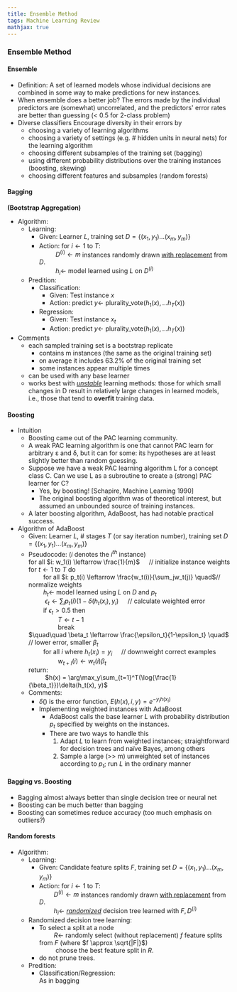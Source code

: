 ```yaml
---
title: Ensemble Method
tags: Machine Learning Review
mathjax: true
---
```


### Ensemble Method  

#### Ensemble  
* Definition:
  A set of learned models whose individual decisions are combined in some way to make predictions for new instances.
* When ensemble does a better job?
  The errors made by the individual predictors are (somewhat) uncorrelated, and the predictors' error rates are better than guessing (< 0.5 for 2-class problem)
* Diverse classifiers
  Encourage diversity in their errors by
  * choosing a variety of learning algorithms
  * choosing a variety of settings (e.g. # hidden units in neural nets) for the learning algorithm
  * choosing different subsamples of the training set (bagging)
  * using different probability distributions over the training instances (boosting, skewing)
  * choosing different features and subsamples (random forests)

#### Bagging 
**(Bootstrap Aggregation)**  
* Algorithm:
  * Learning:
    * Given: 
      Learner $L$, training set $D = \{(x_1,y_1) \ldots (x_m,y_m)\}$
    * Action:
      for $i \leftarrow 1$ to $T$:  
      $\quad\quad$ $D^{(i)} \leftarrow m$ instances randomly drawn <u>with replacement</u> from $D$.  
      $\quad\quad$ $h_i \leftarrow$ model learned using $L$ on $D^{(i)}$
  * Predition:
    * Classification:
      * Given:
        Test instance $x$
      * Action:
        predict $y \leftarrow$ plurality_vote($h_1(x), \ldots h_T(x)$)
    * Regression:
      * Given:
        Test instance $x_t$
      * Action:
        predict $y \leftarrow$ plurality_vote($h_1(x), \ldots h_T(x)$)
* Comments
  * each sampled training set is a bootstrap replicate
    * contains m instances (the same as the original training set)
    * on average it includes 63.2% of the original training set
    * some instances appear multiple times
  * can be used with any base learner
  * works best with *<u>unstable</u>* learning methods: those for which small changes in D result in relatively large changes in learned models, i.e., those that tend to **overfit** training data.

#### Boosting
* Intuition
  * Boosting came out of the PAC learning community.
  * A weak PAC learning algorithm is one that cannot PAC learn for arbitrary ε and δ, but it can for some: its hypotheses are at least slightly better than random guessing.
  * Suppose we have a weak PAC learning algorithm L for a concept class C. Can we use L as a subroutine to create a (strong) PAC learner for C?
    * Yes, by boosting! [Schapire, Machine Learning 1990]
    * The original boosting algorithm was of theoretical interest, but assumed an unbounded source of training instances.
  * A later boosting algorithm, AdaBoost, has had notable practical success.
* Algorithm of AdaBoost
  * Given:
    Learner $L$, # stages $T$ (or say iteration number), training set $D = \{(x_1,y_1) \ldots (x_m,y_m)\}$
  * Pseudocode: ($i$ denotes the $i^{th}$ instance)  
    for all $i: w_1(i) \leftarrow \frac{1}{m}$  $\quad$// initialize instance weights  
    for $t\leftarrow 1$ to $T$ do  
    $\quad\quad$for all $i: p_t(i) \leftarrow \frac{w_t(i)}{\sum_jw_t(j)} \quad$// normalize weights  
    $\quad\quad h_t \leftarrow$ model learned using $L$ on $D$ and $p_t$  
    $\quad\quad$ $\epsilon_t \leftarrow \sum_ip_t(i)(1-\delta(h_t(x_i), y_i)$   $\quad$// calculate weighted error  
    $\quad\quad$if $\epsilon_t>0.5$ then  
    $\quad\quad \quad\quad T\leftarrow t-1$  
    $\quad\quad \quad\quad$break  
    $\quad\quad \beta_t \leftarrow \frac{\epsilon_t}{1-\epsilon_t} \quad$ // lower error, smaller $\beta_t$  
    $\quad\quad$for all $i$ where $h_t(x_i) = y_i \quad$ // downweight correct examples  
    $\quad\quad$$\quad\quad w_{t+l}(i) \leftarrow w_t(i)\beta_t$  
    return:  
    $\quad\quad$ $h(x) = \arg\max_y\sum_{t=1}^T(\log{\frac{1}{\beta_t}})\delta(h_t(x), y)$  
  * Comments:
    * $\delta()$ is the error function, $E(h(x), i, y) = e^{-y_ih(x_i)}$
    * Implementing weighted instances with AdaBoost
      * AdaBoost calls the base learner $L$ with probability distribution $p_t$ specified by weights on the instances.
      * There are two ways to handle this
        1. Adapt $L$ to learn from weighted instances; straightforward for decision trees and naïve Bayes, among others
        2. Sample a large (>> m) unweighted set of instances according to $p_t$; run $L$ in the ordinary manner

#### Bagging vs. Boosting
* Bagging almost always better than single decision tree or neural net
* Boosting can be much better than bagging
* Boosting can sometimes reduce accuracy (too much emphasis on outliers?)

#### Random forests
* Algorithm:
   * Learning:
     * Given: 
       Candidate feature splits $F$, training set $D = \{(x_1,y_1) \ldots (x_m,y_m)\}$
     * Action:
       for $i \leftarrow 1$ to $T$:  
       $\quad\quad D^{(i)} \leftarrow m$ instances randomly drawn <u>with replacement</u> from $D$.  
       $\quad\quad h_i \leftarrow$ *<u>randomized</u>* decision tree learned with $F, D^{(i)}$
   * Randomized decision tree learning:
     * To select a split at a node  
     $\quad\quad R ←$ randomly select (without replacement) $f$ feature splits from $F$ (where $f \approx \sqrt{|F|}$)  
     $\quad\quad$ choose the best feature split in $R$.
     * do not prune trees.
   * Predition:
     * Classification/Regression:  
       As in bagging